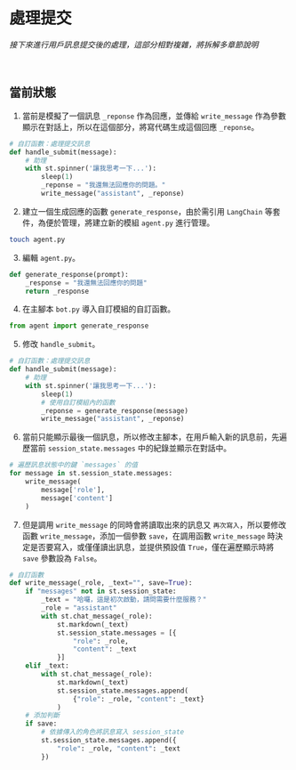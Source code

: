 # 處理提交

_接下來進行用戶訊息提交後的處理，這部分相對複雜，將拆解多章節說明_

<br>

## 當前狀態

1. 當前是模擬了一個訊息 `_reponse` 作為回應，並傳給 `write_message` 作為參數顯示在對話上，所以在這個部分，將寫代碼生成這個回應 `_reponse`。
```python
# 自訂函數：處理提交訊息
def handle_submit(message):
    # 助理
    with st.spinner('讓我思考一下...'):
        sleep(1)
        _reponse = "我還無法回應你的問題。"
        write_message("assistant", _reponse)
```

2. 建立一個生成回應的函數 `generate_response`，由於需引用 `LangChain` 等套件，為便於管理，將建立新的模組 `agent.py` 進行管理。
```bash
touch agent.py
```

3. 編輯 `agent.py`。
```python
def generate_response(prompt):
    _response = "我還無法回應你的問題"
    return _response
```

4. 在主腳本 `bot.py` 導入自訂模組的自訂函數。
```python
from agent import generate_response
```

5. 修改 `handle_submit`。
```python
# 自訂函數：處理提交訊息
def handle_submit(message):
    # 助理
    with st.spinner('讓我思考一下...'):
        sleep(1)
        # 使用自訂模組內的函數
        _reponse = generate_response(message)
        write_message("assistant", _reponse)
```

6. 當前只能顯示最後一個訊息，所以修改主腳本，在用戶輸入新的訊息前，先遍歷當前 `session_state.messages` 中的紀錄並顯示在對話中。
```python
# 遍歷訊息狀態中的鍵 `messages` 的值
for message in st.session_state.messages:
    write_message(
        message['role'],
        message['content']
    )
```

7. 但是調用 `write_message` 的同時會將讀取出來的訊息又 `再次寫入`，所以要修改函數 `write_message`，添加一個參數 `save`，在調用函數 `write_message` 時決定是否要寫入，或僅僅讀出訊息，並提供預設值 `True`，僅在遍歷顯示時將 `save` 參數設為 `False`。
```python
# 自訂函數
def write_message(_role, _text="", save=True):
    if "messages" not in st.session_state:
        _text = "哈囉，這是初次啟動，請問需要什麼服務？"
        _role = "assistant"
        with st.chat_message(_role):
            st.markdown(_text)
            st.session_state.messages = [{
                "role": _role,
                "content": _text
            }]
    elif _text:
        with st.chat_message(_role):
            st.markdown(_text)
            st.session_state.messages.append(
                {"role": _role, "content": _text}
            )
    # 添加判斷
    if save:
        # 依據傳入的角色將訊息寫入 session_state
        st.session_state.messages.append({
            "role": _role, "content": _text
        })
```


## 


